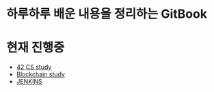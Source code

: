# 하루하루 배운 내용을 정리하는 GitBook

# 현재 진행중
- [42 CS study](/42_CS_STUDY/)
- [Blockchain study](/BLOCK_CHAIN/)
- [JENKINS](/JENKINS/)